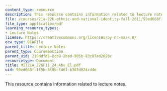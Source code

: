 ```yaml
---
content_type: resource
description: This resource contains information related to lecture notes.
file: /courses/21a-226-ethnic-and-national-identity-fall-2011/99ed668f1f5b8f9bf401b303d024cd4e_MIT21A_226F11_24_Abu_El.pdf
file_type: application/pdf
learning_resource_types:
- Lecture Notes
license: https://creativecommons.org/licenses/by-nc-sa/4.0/
ocw_type: OCWFile
parent_title: Lecture Notes
parent_type: CourseSection
parent_uid: 210ddfd5-8cb9-2bed-905b-83c07ad2020c
resourcetype: Document
title: MIT21A_226F11_24_Abu_El.pdf
uid: 99ed668f-1f5b-8f9b-f401-b303d024cd4e
---
```

This resource contains information related to lecture notes.